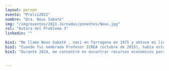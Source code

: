 ```yaml
---
layout: person
evento: "Prelis2022"
nombre: "Dra. Neus Sabaté"
img: "/img/eventos/2021-Jornadas/ponentes/Neus.jpg"
rol: "Autora del Problema 3"
linkedin: ""

bio1: "Me llamo Neus Sabaté , nací en Tarragona en 1975 y obtuve mi licenciatura en Física en 1998. Posteriormente realicé la tesis doctoral en el campo de los microsensores de flujo y obtuve el grado de Doctora en Físicas en 2003."
bio2: "Cuando fui nombrada Profesor ICREA (octubre de 2015), había estado trabajando en el Instituto de Microeléctrica de Barcelona como Junior Postdoc (2006-2007), así como un investigador Ramón y Cajal (2008-2015) durante nueve años. A lo largo de ese período, me convertí en una experta en dispositivos de células de microcombustible, que desarrollé desde muchos enfoques diferentes en términos de materiales (silicio, cerámica, vidrio, laminados de plástico), catalizadores (metales nobles, microbios y enzimas) y combustibles (alcohol, hidrógeno , acetato, glucosa). Al buscar aplicaciones en las que las micropilas pudieran presentar más ventajas que las bien establecidas pilas de botón, se me ocurrió la idea innovadora de desarrollar celdas de combustible de papel de un solo uso que pudieran generar energía a partir de líquidos fisiológicos (sangre, orina, sudor) para proporcionar energía sostenible y asequible a dispositivos de diagnóstico."
bio3: "Durante 2014, me concentré en encontrar recursos económicos para desarrollar este concepto y exploré dos caminos diferentes en paralelo: presenté la idea a un programa de emprendimiento para tecnologías limpias financiado por Repsol y al mismo tiempo presenté una propuesta de investigación en una convocatoria ERC Consolidator. Tuve éxito en ambas aplicaciones, por lo que 2015 fue un año extremadamente laborioso: participé en el programa de emprendedores, cofundé una empresa spin-off (Fuelium) y comencé a gestionar un proyecto ERC de 1.9 millones de presupuesto, que ha dado lugar a dispositivos de un solo uso baratos y sostenibles con aplicaciones en diversos campos del diagnóstico."


---
```

